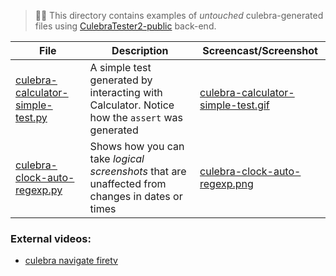 
> 💁‍♀️
> This directory contains examples of _untouched_ culebra-generated files using [CulebraTester2-public](https://github.com/dtmilano/CulebraTester2-public) back-end.

| File                                                                         | Description                                                                                  | Screencast/Screenshot                                                    |
| ---------------------------------------------------------------------------- |----------------------------------------------------------------------------------------------|--------------------------------------------------------------------------|
|[culebra-calculator-simple-test.py](./culebra-calculator-simple-test.py)      |A simple test generated by interacting with Calculator. Notice how the `assert` was generated |[culebra-calculator-simple-test.gif](./culebra-calculator-simple-test.gif)|
|[culebra-clock-auto-regexp.py](./culebra-clock-auto-regexp.py)                |Shows how you can take _logical screenshots_ that are unaffected from changes in dates or times | [culebra-clock-auto-regexp.png](./culebra-clock-auto-regexp.png)|


### External videos:
- [culebra navigate firetv](https://www.youtube.com/watch?v=ugY5Jyo-1As)
